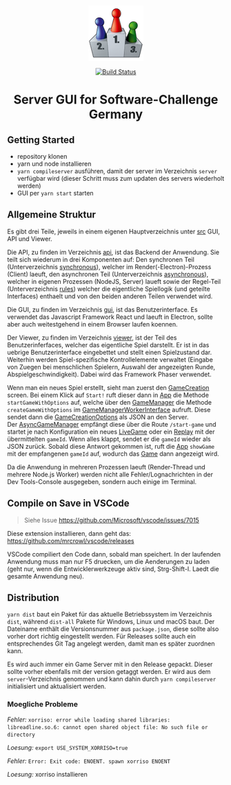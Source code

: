 <p align="center">
  <a target="_blank" rel="noopener noreferrer" href="https://www.software-challenge.de"><img width="128" src="https://raw.githubusercontent.com/CAU-Kiel-Tech-Inf/socha-gui/master/assets/build-resources/icon.png" alt="Software-Challenge Germany logo"></a>
</p>

<p align="center">
  <a href="https://travis-ci.com/CAU-Kiel-Tech-Inf/socha-gui" rel="nofollow"><img src="https://travis-ci.com/CAU-Kiel-Tech-Inf/socha-gui.svg?branch=master" alt="Build Status"></a>
</p>

<h1 align="center">Server GUI for Software-Challenge Germany</h1>

## Getting Started

- repository klonen
- yarn und node installieren
- `yarn compileserver` ausführen, damit der server im Verzeichnis `server` verfügbar wird (dieser Schritt muss zum updaten des servers wiederholt werden)
- GUI per `yarn start` starten

## Allgemeine Struktur

Es gibt drei Teile, jeweils in einem eigenen Hauptverzeichnis unter [src](src) GUI, API und Viewer.

Die API, zu finden im Verzeichnis [api](src/api), ist das Backend der Anwendung. Sie teilt sich wiederum in drei Komponenten auf: Den synchronen Teil (Unterverzeichnis [synchronous](src/api/synchronous)), welcher im Render(-Electron)-Prozess (Client) laeuft, den asynchronen Teil (Unterverzeichnis [asynchronous](src/api/asynchronous)), welcher in eigenen Prozessen (NodeJS, Server) laueft sowie der Regel-Teil (Unterverzeichnis [rules](src/api/rules)) welcher die eigentliche Spiellogik (und geteilte Interfaces) enthaelt und von den beiden anderen Teilen verwendet wird.

Die GUI, zu finden im Verzeichnis [gui](src/gui), ist das Benutzerinterface. Es verwendet das Javascript Framework React und laeuft in Electron, sollte aber auch weitestgehend in einem Browser laufen koennen.

Der Viewer, zu finden im Verzeichnis [viewer](src/viewer), ist der Teil des Benutzerinferfaces, welcher das eigentliche Spiel darstellt. Er ist in das uebrige Benutzerinterface eingebettet und stellt einen Spielzustand dar. Weiterhin werden Spiel-spezifische Kontrollelemente verwaltet (Eingabe von Zuegen bei menschlichen Spielern, Auswahl der angezeigten Runde, Abspielgeschwindigkeit). Dabei wird das Framework Phaser verwendet.

Wenn man ein neues Spiel erstellt, sieht man zuerst den [GameCreation](src/gui/GameCreation.tsx) screen. Bei einem Klick auf `Start!` ruft dieser dann in [App](src/gui/App.tsx) die Methode `startGameWithOptions` auf, welche über den [GameManager](src/api/synchronous/GameManager.ts) die Methode `createGameWithOptions` im [GameManagerWorkerInterface](src/api/synchronous/GameManagerWorkerInterface.ts) aufruft. Diese sendet dann die [GameCreationOptions](src/api/rules/GameCreationOptions.ts) als JSON an den Server.  
Der [AsyncGameManager](src/api/asynchronous) empfängt diese über die Route `/start-game` und startet je nach Konfiguration ein neues [LiveGame](src/api/asynchronous/LiveGame.ts) oder ein [Replay](src/api/asynchronous/Replay.ts) mit der übermittelten `gameId`. Wenn alles klappt, sendet er die `gameId` wieder als JSON zurück. Sobald diese Antwort gekommen ist, ruft die [App](src/gui/App.tsx) `showGame` mit der empfangenen `gameId` auf, wodurch das [Game](src/gui/Game.tsx) dann angezeigt wird.

Da die Anwendung in mehreren Prozessen laeuft (Render-Thread und mehrere Node.js Worker) werden nicht alle Fehler/Lognachrichten in der Dev Tools-Console ausgegeben, sondern auch einige im Terminal.

## Compile on Save in VSCode

> Siehe Issue https://github.com/Microsoft/vscode/issues/7015

Diese extension installieren, dann geht das: https://github.com/mrcrowl/vscode/releases

VSCode compiliert den Code dann, sobald man speichert. In der laufenden Anwendung muss man nur F5 druecken, um die Aenderungen zu laden (geht nur, wenn die Entwicklerwerkzeuge aktiv sind, Strg-Shift-I. Laedt die gesamte Anwendung neu).

## Distribution

`yarn dist` baut ein Paket für das aktuelle Betriebssystem im Verzeichnis `dist`, während `dist-all` Pakete für Windows, Linux und macOS baut. Der Dateiname enthält die Versionsnummer aus `package.json`, diese sollte also vorher dort richtig eingestellt werden. Für Releases sollte auch ein entsprechendes Git Tag angelegt werden, damit man es später zuordnen kann.

Es wird auch immer ein Game Server mit in den Release gepackt. Dieser sollte vorher ebenfalls mit der version getaggt werden. Er wird aus dem `server`-Verzeichnis genommen und kann dahin durch `yarn compileserver` initialisiert und aktualisiert werden.

### Moegliche Probleme

*Fehler:* `xorriso: error while loading shared libraries: libreadline.so.6: cannot open shared object file: No such file or directory`

*Loesung:* `export USE_SYSTEM_XORRISO=true`

*Fehler:* `Error: Exit code: ENOENT. spawn xorriso ENOENT`

*Loesung:* xorriso installieren

